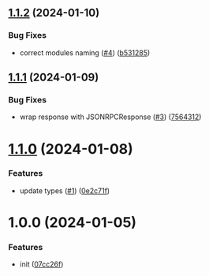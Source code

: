 ## [1.1.2](https://github.com/frigatebird-studio/tonfura-sdk/compare/v1.1.1...v1.1.2) (2024-01-10)


### Bug Fixes

* correct modules naming ([#4](https://github.com/frigatebird-studio/tonfura-sdk/issues/4)) ([b531285](https://github.com/frigatebird-studio/tonfura-sdk/commit/b531285ab1df1ce38b39580f3c0b1b8967829cd6))

## [1.1.1](https://github.com/frigatebird-studio/tonfura-sdk/compare/v1.1.0...v1.1.1) (2024-01-09)


### Bug Fixes

* wrap response with JSONRPCResponse ([#3](https://github.com/frigatebird-studio/tonfura-sdk/issues/3)) ([7564312](https://github.com/frigatebird-studio/tonfura-sdk/commit/7564312a9c9286a68578f6c5027ecea46d93c00b))

# [1.1.0](https://github.com/frigatebird-studio/tonfura-sdk/compare/v1.0.0...v1.1.0) (2024-01-08)


### Features

* update types ([#1](https://github.com/frigatebird-studio/tonfura-sdk/issues/1)) ([0e2c71f](https://github.com/frigatebird-studio/tonfura-sdk/commit/0e2c71fac1234ad6dc1d158f593aa04ac1ff16a9))

# 1.0.0 (2024-01-05)


### Features

* init ([07cc26f](https://github.com/frigatebird-studio/tonfura-sdk/commit/07cc26fde2eddb049b1a5bdbc96cc4573f69b1bd))
